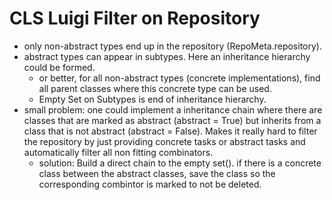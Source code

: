 # CLS Luigi Filter on Repository

- only non-abstract types end up in the repository (RepoMeta.repository).  
- abstract types can appear in subtypes. Here an inheritance hierarchy could be formed.
  - or better, for all non-abstract types (concrete implementations), find all parent classes where this concrete type can be used.
  - Empty Set on Subtypes is end of inheritance hierarchy.
- small problem: one could implement a inheritance chain where there are classes that are marked as abstract (abstract = True) but inherits from a class that is not abstract (abstract = False). Makes it really hard to filter the repository by just providing concrete tasks or abstract tasks and automatically filter all non  fitting combinators.
  - solution: Build a direct chain to the empty set(). if there is a concrete class between the abstract classes, save the class so the corresponding combintor is marked to not be deleted.
